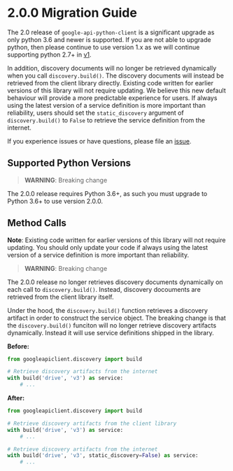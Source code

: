# 2.0.0 Migration Guide

The 2.0 release of `google-api-python-client` is a significant upgrade as only
python 3.6 and newer is supported. If you are not able to upgrade python, then
please continue to use version 1.x as we will continue supporting python 2.7+ in
[v1](https://github.com/googleapis/google-api-python-client/tree/v1).

In addition, discovery documents will no longer be retrieved dynamically when
you call  `discovery.build()`. The discovery documents will instead be retrieved
from the client library directly. Existing code written for earlier versions of
this library will not require updating. We believe this new default behaviour
will provide a more predictable experience for users. If always using the latest
version of a service definition is more important than reliability, users should
set the `static_discovery` argument of `discovery.build()` to `False` to
retrieve the service definition from the internet.

If you experience issues or have questions, please file an [issue](https://github.com/googleapis/google-api-python-client/issues).

## Supported Python Versions

> **WARNING**: Breaking change

The 2.0.0 release requires Python 3.6+, as such you must upgrade to Python 3.6+
to use version 2.0.0.

## Method Calls

**Note**: Existing code written for earlier versions of this library will not
require updating. You should only update your code if always using the latest
version of a service definition is more important than reliability.

> **WARNING**: Breaking change

The 2.0.0 release no longer retrieves discovery documents dynamically on each
call to `discovery.build()`. Instead, discovery docouments are retrieved from
the client library itself.

Under the hood, the `discovery.build()` function retrieves a discovery artifact
in order to construct the service object. The breaking change is that the
`discovery.build()` funciton will no longer retrieve discovery artifacts
dynamically. Instead it will use service definitions shipped in the library.


**Before:**
```py
from googleapiclient.discovery import build

# Retrieve discovery artifacts from the internet
with build('drive', 'v3') as service:
    # ...
```

**After:**
```py
from googleapiclient.discovery import build

# Retrieve discovery artifacts from the client library
with build('drive', 'v3') as service:
    # ...

# Retrieve discovery artifacts from the internet
with build('drive', 'v3', static_discovery=False) as service:
    # ...
```

